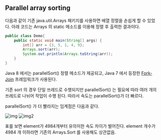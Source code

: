 ## Parallel array sorting


다음과 같이 기존 java.util.Arrays 패키지를 사용하면 배열 정렬을 손쉽게 할 수 있었다.
아래 코드는 Arrays 의 static 메소드를 이용해 정렬 후 출력한 결과이다.
```java
public class Demo{
    public static void main(String[] args) {
        int[] arr = {3, 5, 1, 4, 9};
        Arrays.sort(arr);
        System.out.println(Arrays.toString(arr));
    }
}
```
Java 8 에서는 parallelSort() 정렬 메소드가 제공되고, Java 7 에서 등장한 [Fork-Join](https://github.com/dailyzett/TIL/blob/main/common/JavaBasic/Java7Add.md) 프레임워크가 사용된다.

기존 sort 의 경우 단일 쓰레드로 수행되지만 parallelSort() 는 필요에 따라 여러 개의 쓰레드로 나뉘어 작업이
수행 된다. 따라서 속도는 parallelSort()가 더 빠르다.

parallelSort() 가 더 빨라지는 임계점은 다음과 같다.

![img](https://sanaulla.files.wordpress.com/2013/04/table_parallelsort2.jpg)
![img2](https://sanaulla.files.wordpress.com/2013/04/graph_parallelsort2.jpg)

표를 보면 element가 4984개부터 유의미한 속도 차이가 벌어진다.
element 개수가 4984 개 이하라면 기존의 Arrays.Sort 를 사용해도 상관없음.